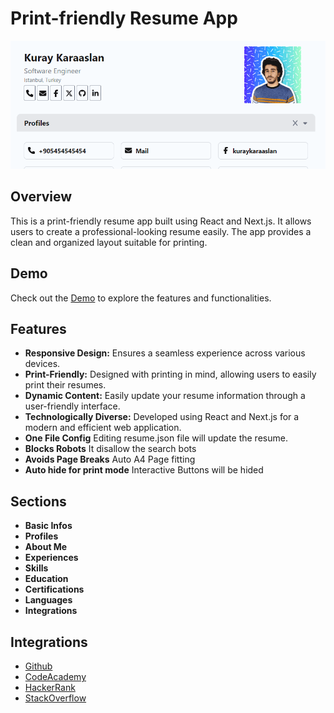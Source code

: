 # Print-friendly Resume App

![](static/screenshot.gif)

## Overview

This is a print-friendly resume app built using React and Next.js. It allows users to create a professional-looking resume easily. The app provides a clean and organized layout suitable for printing.

## Demo

Check out the [Demo](https://resume.kuray.dev/) to explore the features and functionalities.


## Features

- **Responsive Design:** Ensures a seamless experience across various devices.
- **Print-Friendly:** Designed with printing in mind, allowing users to easily print their resumes.
- **Dynamic Content:** Easily update your resume information through a user-friendly interface.
- **Technologically Diverse:** Developed using React and Next.js for a modern and efficient web application.
- **One File Config** Editing resume.json file will update the resume.
- **Blocks Robots** It disallow the search bots
- **Avoids Page Breaks** Auto A4 Page fitting
- **Auto hide for print mode** Interactive Buttons will be hided

## Sections
- **Basic Infos**
- **Profiles**
- **About Me**
- **Experiences**
- **Skills**
- **Education**
- **Certifications**
- **Languages**
- **Integrations**

## Integrations 

- [Github](https://github.com/)
- [CodeAcademy](https://www.codecademy.com/)
- [HackerRank](https://www.hackerrank.com/)
- [StackOverflow](https://stackoverflow.com/)
